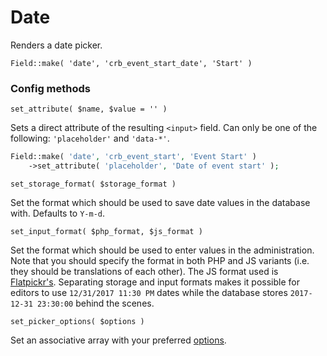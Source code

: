 # Date

Renders a date picker.

`Field::make( 'date', 'crb_event_start_date', 'Start' )`

### Config methods

`set_attribute( $name, $value = '' )`

Sets a direct attribute of the resulting `<input>` field. Can only be one of the following: `'placeholder'` and `'data-*'`.

```php
Field::make( 'date', 'crb_event_start', 'Event Start' )
    ->set_attribute( 'placeholder', 'Date of event start' );
```

`set_storage_format( $storage_format )`

Set the format which should be used to save date values in the database with. Defaults to `Y-m-d`.

`set_input_format( $php_format, $js_format )`

Set the format which should be used to enter values in the administration. Note that you should specify the format in both PHP and JS variants (i.e. they should be translations of each other). The JS format used is [Flatpickr's](https://chmln.github.io/flatpickr/formatting/).
Separating storage and input formats makes it possible for editors to use `12/31/2017 11:30 PM` dates while the database stores `2017-12-31 23:30:00` behind the scenes.

`set_picker_options( $options )`

Set an associative array with your preferred [options](https://chmln.github.io/flatpickr/options/).
